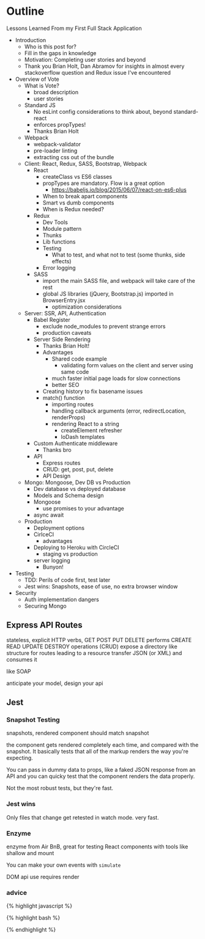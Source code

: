 # Outline

Lessons Learned From my First Full Stack Application

- Introduction
    + Who is this post for?
    + Fill in the gaps in knowledge
    + Motivation: Completing user stories and beyond
    + Thank you Brian Holt, Dan Abramov for insights in almost every stackoverflow question and Redux issue I've encountered
- Overview of Vote
    + What is Vote?
        * broad description
        * user stories
    + Standard JS
        * No esLint config considerations to think about, beyond standard-react
        * enforces propTypes!
        * Thanks Brian Holt
    + Webpack
        * webpack-validator
        * pre-loader linting
        * extracting css out of the bundle
    + Client: React, Redux, SASS, Bootstrap, Webpack
        * React
            - createClass vs ES6 classes
            - propTypes are mandatory. Flow is a great option
              + https://babeljs.io/blog/2015/06/07/react-on-es6-plus
            - When to break apart components
            - Smart vs dumb components
            - When is Redux needed?
        * Redux
            - Dev Tools
            - Module pattern
            - Thunks
            - Lib functions
            - Testing
                + What to test, and what not to test (some thunks, side effects)
            - Error logging
        * SASS
            - import the main SASS file, and webpack will take care of the rest
            - global JS libraries (jQuery, Bootstrap.js) imported in BrowserEntry.jsx
                + optimization considerations
    + Server: SSR, API, Authentication
        * Babel Register
            - exclude node_modules to prevent strange errors
            - production caveats
        * Server Side Rendering
            - Thanks Brian Holt!
            - Advantages
                + Shared code example
                    * validating form values on the client and server using same code
                + much faster initial page loads for slow connections
                + better SEO
            - Creating history to fix basename issues
            - match() function
                + importing routes
                + handling callback arguments (error, redirectLocation, renderProps)
                + rendering React to a string
                    * createElement refresher
                    * loDash templates
        * Custom Authenticate middleware
            - Thanks bro
        * API
            - Express routes
            - CRUD: get, post, put, delete
            - API Design
    + Mongo: Mongoose, Dev DB vs Production
        * Dev database vs deployed database
        * Models and Schema design
        * Mongoose
            - use promises to your advantage
        * async await
    + Production
        * Deployment options
        * CirlceCI
            - advantages
        * Deploying to Heroku with CircleCI
            - staging vs production
        * server logging
            - Bunyon!
-  Testing
    +  TDD: Perils of code first, test later
    +  Jest wins: Snapshots, ease of use, no extra browser window
-  Security
    +  Auth implementation dangers
    +  Securing Mongo


## Express API Routes

stateless,
explicit HTTP verbs, GET POST PUT DELETE
performs CREATE READ UPDATE DESTROY operations (CRUD)
expose a directory like structure for routes leading to a resource
transfer JSON (or XML) and consumes it

like SOAP

anticipate your model, design your api

## Jest

### Snapshot Testing
snapshots, rendered component should match snapshot

the component gets rendered completely each time, and compared with the snapshot. It basically tests that all of the markup renders the way you're expecting.

You can pass in dummy data to props, like a faked JSON response from an API and you can quicky test that the component renders the data properly.

Not the most robust tests, but they're fast.

### Jest wins

Only files that change get retested in watch mode. very fast.

### Enzyme

enzyme from Air BnB, great for testing React components with tools like shallow and mount

You can make your own events with `simulate`

DOM api use requires render



### advice

{% highlight javascript %}

{% highlight bash %}

{% endhighlight %}
